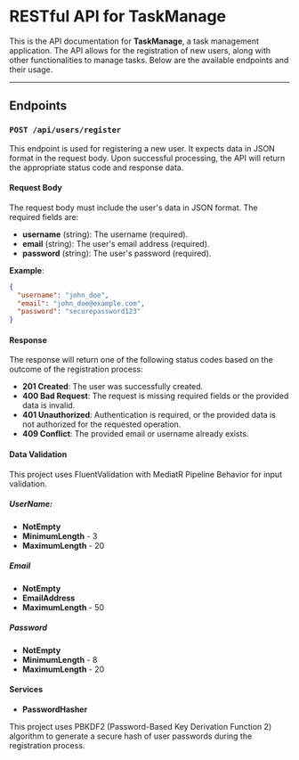 # RESTful API for TaskManage

This is the API documentation for **TaskManage**, a task management application. The API allows for the registration of new users, along with other functionalities to manage tasks. Below are the available endpoints and their usage.

---

## Endpoints

### `POST /api/users/register`

This endpoint is used for registering a new user. It expects data in JSON format in the request body. Upon successful processing, the API will return the appropriate status code and response data.

#### Request Body

The request body must include the user's data in JSON format. The required fields are:

- **username** (string): The username (required).
- **email** (string): The user's email address (required).
- **password** (string): The user's password (required).

**Example**:

```json
{
  "username": "john_doe",
  "email": "john_doe@example.com",
  "password": "securepassword123"
}
```

#### Response

The response will return one of the following status codes based on the outcome of the registration process:

- **201 Created**: The user was successfully created.
- **400 Bad Request**: The request is missing required fields or the provided data is invalid.
- **401 Unauthorized**: Authentication is required, or the provided data is not authorized for the requested operation.
- **409 Conflict**: The provided email or username already exists.

#### Data Validation

This project uses FluentValidation with MediatR Pipeline Behavior for input validation.

##### UserName:
- **NotEmpty**
- **MinimumLength** - 3
- **MaximumLength** - 20
##### Email
- **NotEmpty**
- **EmailAddress**
- **MaximumLength** - 50
##### Password
- **NotEmpty**
- **MinimumLength** - 8
- **MaximumLength** - 20

#### Services

- **PasswordHasher**

This project uses PBKDF2 (Password-Based Key Derivation Function 2) algorithm to generate a secure hash of user passwords during the registration process.
